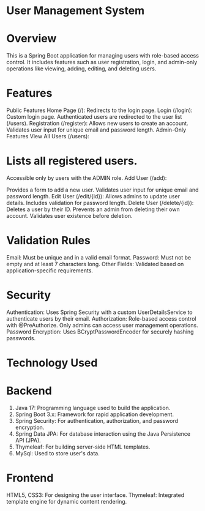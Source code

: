 # User Management System
# Overview
This is a Spring Boot application for managing users with role-based access control. It includes features such as user registration, login, and admin-only operations like viewing, adding, editing, and deleting users.

# Features
Public Features
Home Page (/): Redirects to the login page.
Login (/login): Custom login page.
Authenticated users are redirected to the user list (/users).
Registration (/register):
Allows new users to create an account.
Validates user input for unique email and password length.
Admin-Only Features
View All Users (/users):

# Lists all registered users.
Accessible only by users with the ADMIN role.
Add User (/add):

Provides a form to add a new user.
Validates user input for unique email and password length.
Edit User (/edit/{id}):
Allows admins to update user details.
Includes validation for password length.
Delete User (/delete/{id}):
Deletes a user by their ID.
Prevents an admin from deleting their own account.
Validates user existence before deletion.

# Validation Rules
Email: Must be unique and in a valid email format.
Password: Must not be empty and at least 7 characters long.
Other Fields: Validated based on application-specific requirements.

# Security
Authentication:
Uses Spring Security with a custom UserDetailsService to authenticate users by their email.
Authorization:
Role-based access control with @PreAuthorize.
Only admins can access user management operations.
Password Encryption:
Uses BCryptPasswordEncoder for securely hashing passwords.

# Technology Used
# Backend
1. Java 17: Programming language used to build the application.
2. Spring Boot 3.x: Framework for rapid application development.
3. Spring Security: For authentication, authorization, and password encryption.
4. Spring Data JPA: For database interaction using the Java Persistence API (JPA).
5. Thymeleaf: For building server-side HTML templates.
6. MySql: Used to store user's data.
# Frontend
HTML5, CSS3: For designing the user interface.
Thymeleaf: Integrated template engine for dynamic content rendering.
